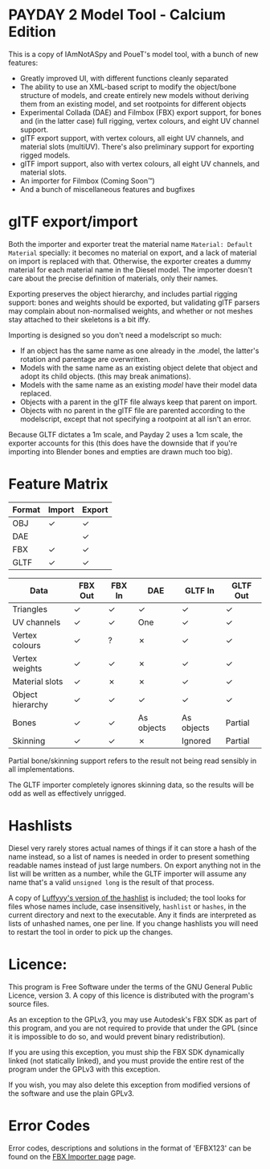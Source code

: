 # PAYDAY 2 Model Tool - Calcium Edition

This is a copy of IAmNotASpy and PoueT's model tool, with a bunch of new features:

* Greatly improved UI, with different functions cleanly separated
* The ability to use an XML-based script to modify the object/bone structure of models, and create entirely
new models without deriving them from an existing model, and set rootpoints for different objects
* Experimental Collada (DAE) and Filmbox (FBX) export support, for bones and (in the latter case) full
rigging, vertex colours, and eight UV channel support.
* glTF export support, with vertex colours, all eight UV channels, and material slots (multiUV).
  There's also preliminary support for exporting rigged models.
* glTF import support, also with vertex colours, all eight UV channels, and material slots.
* An importer for Filmbox (Coming Soon™)
* And a bunch of miscellaneous features and bugfixes

# glTF export/import

Both the importer and exporter treat the material name `Material: Default Material` specially: it becomes no
material on export, and a lack of material on import is replaced with that. Otherwise, the exporter creates
a dummy material for each material name in the Diesel model. The importer doesn't care about the precise
definition of materials, only their names.

Exporting preserves the object hierarchy, and includes partial rigging support: bones and weights should be
exported, but validating glTF parsers may complain about non-normalised weights, and whether or not meshes
stay attached to their skeletons is a bit iffy.

Importing is designed so you don't need a modelscript so much:
* If an object has the same name as one already in the .model, the latter's rotation and parentage are overwritten.
* Models with the same name as an existing object delete that object and adopt its child objects.
  (this may break animations).
* Models with the same name as an existing *model* have their model data replaced.
* Objects with a parent in the glTF file always keep that parent on import.
* Objects with no parent in the glTF file are parented according to the modelscript, except that not specifying a
  rootpoint at all isn't an error.

Because GLTF dictates a 1m scale, and Payday 2 uses a 1cm scale, the exporter accounts for this (this does have
the downside that if you're importing into Blender bones and empties are drawn much too big).

# Feature Matrix

| Format | Import | Export |
|--------|--------|--------|
| OBJ    | ✓      | ✓      |
| DAE    |        | ✓      | 
| FBX    | ✓      | ✓      |
| GLTF   | ✓      | ✓      |

| Data             | FBX Out | FBX In | DAE | GLTF In | GLTF Out |
|------------------|---------|--------|-----|---------|----------|
| Triangles        | ✓       | ✓      | ✓   | ✓       | ✓        |
| UV channels      | ✓       | ✓      | One | ✓       | ✓        |
| Vertex colours   | ✓       | ?     | ✗   | ✓       | ✓        |
| Vertex weights   | ✓       | ✓     | ✗   | ✓       | ✓        |
| Material slots   | ✓       | ✗     | ✗   | ✓       | ✓        |
| Object hierarchy | ✓       | ✓     | ✓   | ✓       | ✓        |
| Bones            | ✓       | ✓     | As objects | As objects | Partial |
| Skinning         | ✓       | ✓     | ✗   | Ignored | Partial    |

Partial bone/skinning support refers to the result not being read sensibly in all implementations.

The GLTF importer completely ignores skinning data, so the results will be odd as well as effectively unrigged.

# Hashlists
Diesel very rarely stores actual names of things if it can store a hash of the name instead, so a list of
names is needed in order to present something readable names instead of just large numbers. On export anything
not in the list will be written as a number, while the GLTF importer will assume any name that's a valid
`unsigned long` is the result of that process.

A copy of [Luffyyy's version of the hashlist](https://github.com/Luffyyy/PAYDAY-2-Hashlist) is included; the
tool looks for files whose names include, case insensitively, `hashlist` or `hashes`, in the current directory
and next to the executable. Any it finds are interpreted as lists
of unhashed names, one per line. If you change hashlists you will need to restart the tool in order to pick
up the changes.

# Licence:

This program is Free Software under the terms of the GNU General Public Licence, version 3. A copy of
this licence is distributed with the program's source files.

As an exception to the GPLv3, you may use Autodesk's FBX SDK as part of this program, and you are not
required to provide that under the GPL (since it is impossible to do so, and would prevent binary redistribution).

If you are using this exception, you must ship the FBX SDK dynamically linked (not statically linked), and
you must provide the entire rest of the program under the GPLv3 with this exception.

If you wish, you may also delete this exception from modified versions of the software and use the plain
GPLv3.

# Error Codes

Error codes, descriptions and solutions in the format of 'EFBX123' can be found on
the [FBX Importer page](Docs/FBXImporter.md) page.
